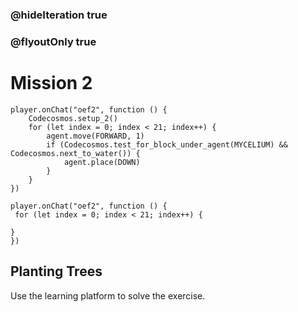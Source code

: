 ### @hideIteration true
### @flyoutOnly true
# Mission 2
```blocks
player.onChat("oef2", function () {
    Codecosmos.setup_2()
    for (let index = 0; index < 21; index++) {
        agent.move(FORWARD, 1)
        if (Codecosmos.test_for_block_under_agent(MYCELIUM) && Codecosmos.next_to_water()) {
            agent.place(DOWN)
        }
    }
})
```

```template
player.onChat("oef2", function () {
 for (let index = 0; index < 21; index++) {
      
}
})
```

## Planting Trees

Use the learning platform to solve the exercise.
